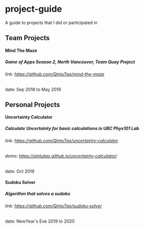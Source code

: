 # project-guide
A guide to projects that I did or participated in

## Team Projects

#### Mind The Maze
##### Game of Apps Season 2, North Vancouver, Team Quay Project
###### link: https://github.com/QintuTao/mind-the-maze
date: Sep 2018 to May 2019

## Personal Projects

#### Uncertainty Calculator 
##### Calculate Uncertainty for basic calculations in UBC Phys101 Lab
###### link: https://github.com/QintuTao/uncertainty-calculator
###### demo: https://qintutao.github.io/uncertainty-calculator/
date: Oct 2019

#### Sudoku Solver
##### Algorithm that solves a sudoku
###### link: https://github.com/QintuTao/sudoku-solver
date: NewYear's Eve 2019 to 2020
